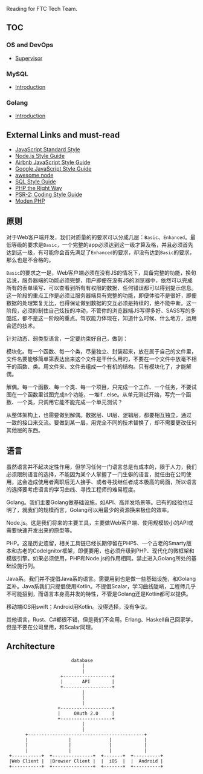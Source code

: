 Reading for FTC Tech Team.

## TOC

### OS and DevOps

* [Supervisor](./unix/supervisor.md)

### MySQL

* [Introduction](./mysql/mysql.md)

### Golang

* [Introduction](./golang/introduction.md)

## External Links and must-read

* [JavaScript Standard Style](https://github.com/standard/standard)
* [Node.js Style Guide](https://github.com/felixge/node-style-guide)
* [Airbnb JavaScript Style Guide](https://github.com/airbnb/javascript)
* [Google JavaScript Style Guide](https://google.github.io/styleguide/jsguide.html)
* [awesome node](https://github.com/sindresorhus/awesome-nodejs)
* [SQL Style Guide](http://www.sqlstyle.guide/)
* [PHP the Right Way](http://www.phptherightway.com/)
* [PSR-2: Coding Style Guide](https://www.php-fig.org/psr/psr-2/)
* [Moden PHP](https://www.amazon.com/Modern-PHP-Features-Good-Practices/dp/1491905018)

## 原则

对于Web客户端开发，我们对质量的的要求可以分成几层：`Basic`、`Enhanced`。最低等级的要求是`Basic`，一个完整的app必须达到这一级才算及格，并且必须首先达到这一级，有可能你会首先满足了`Enhanced`的要求，却没有达到`Basic`的要求，那么也是不合格的。

`Basic`的要求之一是，Web客户端必须在没有JS的情况下，具备完整的功能，换句话说，服务器端的功能必须完整，用户即便在没有JS的浏览器中，依然可以完成所有的表单填写、可以查看到所有有权限的数据、任何错误都可以得到提示信息。这一阶段的重点工作是必须让服务器端具有完整的功能，即便体验不是很好，即便数据的处理繁复无比，也得保证做到数据的交互必须是持续的，绝不能中断。这一阶段，必须抑制住自己炫技的冲动，不管你的浏览器端JS写得多好、SASS写的多酷炫，都不是这一阶段的重点。驾驭能力体现在，知道什么时候、什么地方，运用合适的技术。

针对动态、弱类型语言，一定要约束好自己，做到：

模块化。每一个函数、每一个类，尽量独立、封装起来，放在属于自己的文件里，文件名要能够简单第表达出来这个文件是干什么用的，不要在一个文件中放毫不相干的函数、类。用文件夹、文件去组成一个有机的结构。只有模块化了，才能解偶。

解偶。每一个函数、每一个类、每一个项目，只完成一个工作、一个任务，不要试图在一个函数里试图完成n个功能，一堆if...else。从单元测试开始，写完一个函数、一个类，只调用它能不能完成一个单元测试？

从整体架构上，也需要做到解偶。数据层、UI层、逻辑层，都要相互独立，通过一致的接口来交流。要做到某一层，用完全不同的技术替换了，却不需要更改任何其他层的东西。

## 语言

虽然语言并不起决定性作用，但学习任何一门语言总是有成本的，限于人力，我们必须限制语言的选择，不能因为某个人掌握了一门生僻的语言，就任由在公司使用，这会造成使用者离职后无人接手、或者寻找继任者成本极高的局面，所以语言的选择要考虑语言的学习曲线、寻找工程师的难易程度。

Golang。我们主要Golang做基础设施，如API、高并发场景等。已有的经验也证明了，就我们的规模而言，Golang可以用最少的资源换来极佳的效率。

Node.js。这是我们将来的主要工具，主要做Web客户端、使用规模较小的API或需要快速开发出来的原型等。

PHP。这是历史遗留，相关工具链已经长期停留在PHP5、一个古老的Smarty版本和古老的CodeIgnitor框架，即便要用，也必须升级到PHP、现代化的微框架和模版引擎。如果必须使用，PHP和Node.js的作用相同。禁止进入Golang所处的基础设施行列。

Java系。我们并不提倡Java系的语言。需要用到也是做一些基础设施，和Golang互补。Java系我们只提倡使用Kotlin。不提倡Scalar，学习曲线陡峭，工程师几乎不可能招到，而语言本身高并发的特性，不管是Golang还是Kotlin都可以提供。

移动端iOS用swift；Android用Kotlin。没得选择，没有争议。

其他语言，Rust、C#都很不错，但是我们不会用。Erlang、Haskell自己回家学，但是不要在公司里用，和Scalar同理。

## Architecture
```
                        database
                            |
                            |
                    +------------------+
                    |       API        |
                    +------------------+
                            |
                            |
                            |
                   +-------------------+
                   |     OAuth 2.0     |
                   +-------------------+
                            |
                            |
       +-------------------------------------------+
       |               |              |            |
       |               |              |            |
       |               |              |            |
 +-----------+  +---------------+  +-------+  +----------+
 |Web Client |  |Browser Client |  |  iOS  |  |  Android |
 +-----------+  +---------------+  +-------+  +----------+
```
